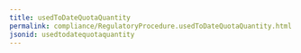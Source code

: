 ```yaml
---
title: usedToDateQuotaQuantity
permalink: compliance/RegulatoryProcedure.usedToDateQuotaQuantity.html
jsonid: usedtodatequotaquantity
---
```

